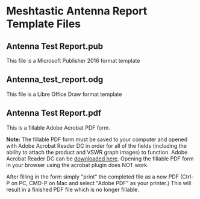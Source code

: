 # Meshtastic Antenna Report Template Files

## Antenna Test Report.pub
This file is a Microsoft Publisher 2016 format template

## Antenna_test_report.odg
This file is a Libre Office Draw format template

## Antenna Test Report.pdf
This is a fillable Adobe Acrobat PDF form. 

**Note:** The fillable PDF form must be saved to your computer and opened with Adobe Acrobat Reader DC in order for all of the fields (including the ability to attach the product and VSWR graph images) to function. Adobe Acrobat Reader DC can be [downloaded here](https://get.adobe.com/reader/). Opening the fillable PDF form in your browser using the acrobat plugin does NOT work. 

After filling in the form simply "print" the completed file as a new PDF (Ctrl-P on PC, CMD-P on Mac and select "Adobe PDF" as your printer.) This will result in a finished PDF file which is no longer fillable. 
